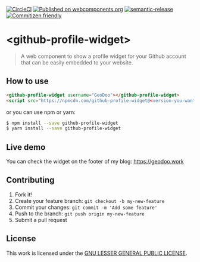 [![CircleCI](https://circleci.com/gh/GeoDoo/github-profile-widget.svg?style=svg)](https://circleci.com/gh/GeoDoo/github-profile-widget)
[![Published on webcomponents.org](https://img.shields.io/badge/webcomponents.org-published-blue.svg)](https://www.webcomponents.org/element/github-profile-widget)
[![semantic-release](https://img.shields.io/badge/%20%20%F0%9F%93%A6%F0%9F%9A%80-semantic--release-e10079.svg)](https://github.com/semantic-release/semantic-release)
[![Commitizen friendly](https://img.shields.io/badge/commitizen-friendly-brightgreen.svg)](http://commitizen.github.io/cz-cli/)

# \<github-profile-widget\>

> A web component to show a profile widget for your Github account that can be easily embedded to your website.

## How to use

```html
<github-profile-widget username="GeoDoo"></github-profile-widget>
<script src="https://npmcdn.com/github-profile-widget@<version-you-want>/github-profile-widget.js"></script>
```

or you can use npm or yarn:

```bash
$ npm install --save github-profile-widget
$ yarn install --save github-profile-widget
```
## Live demo
You can check the widget on the footer of my blog: https://geodoo.work

## Contributing

1. Fork it!
2. Create your feature branch: `git checkout -b my-new-feature`
3. Commit your changes: `git commit -m 'Add some feature'`
4. Push to the branch: `git push origin my-new-feature`
5. Submit a pull request

## License

This work is licensed under the [GNU LESSER GENERAL PUBLIC LICENSE](LICENSE).
